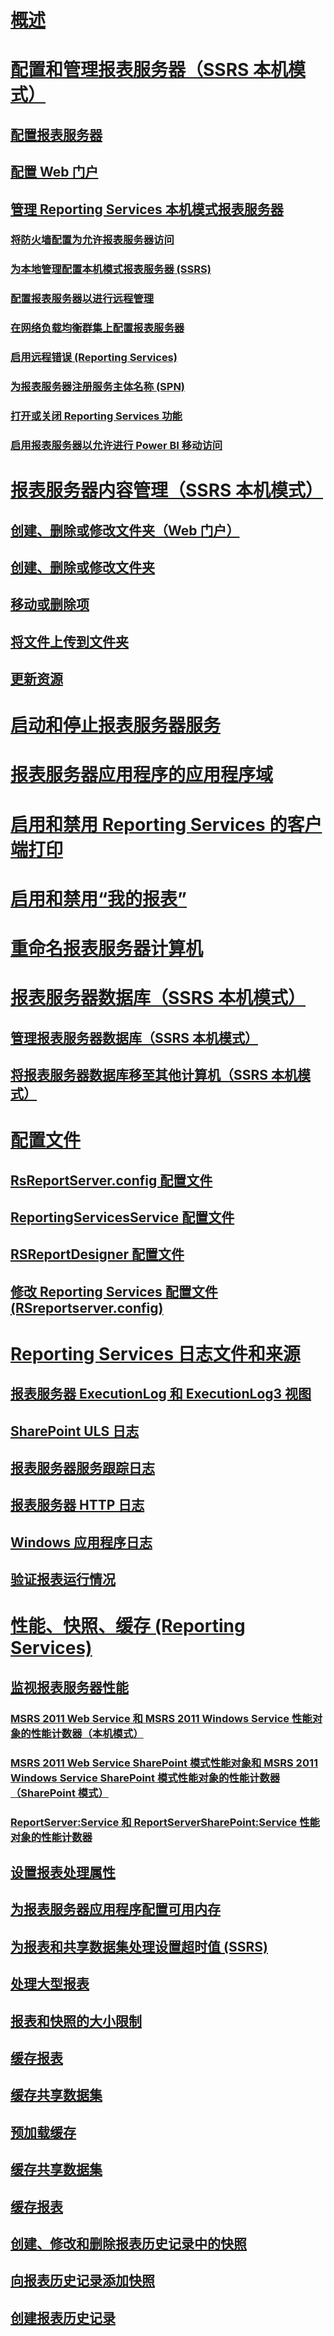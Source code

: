 # [概述](reporting-services-report-server-native-mode.md)  
# [配置和管理报表服务器（SSRS 本机模式）](configure-and-administer-a-report-server-ssrs-native-mode.md)  
## [配置报表服务器](configure-a-report-server-reporting-services-native-mode.md)  
## [配置 Web 门户](configure-web-portal.md)  
## [管理 Reporting Services 本机模式报表服务器](manage-a-reporting-services-native-mode-report-server.md)  
### [将防火墙配置为允许报表服务器访问](configure-a-firewall-for-report-server-access.md)  
### [为本地管理配置本机模式报表服务器 (SSRS)](configure-a-native-mode-report-server-for-local-administration-ssrs.md)  
### [配置报表服务器以进行远程管理](configure-a-report-server-for-remote-administration.md)  
### [在网络负载均衡群集上配置报表服务器](configure-a-report-server-on-a-network-load-balancing-cluster.md)  
### [启用远程错误 (Reporting Services)](enable-remote-errors-reporting-services.md)  
### [为报表服务器注册服务主体名称 (SPN)](register-a-service-principal-name-spn-for-a-report-server.md)  
### [打开或关闭 Reporting Services 功能](turn-reporting-services-features-on-or-off.md)  
### [启用报表服务器以允许进行 Power BI 移动访问](enable-a-report-server-for-power-bi-mobile-access.md)  
# [报表服务器内容管理（SSRS 本机模式）](report-server-content-management-ssrs-native-mode.md)  
## [创建、删除或修改文件夹（Web 门户）](create-delete-or-modify-a-folder-web-portal.md)  
## [创建、删除或修改文件夹](create-delete-or-modify-a-folder-report-manager.md)  
## [移动或删除项](move-or-delete-an-item-report-manager.md)  
## [将文件上传到文件夹](upload-files-to-a-folder.md)  
## [更新资源](update-a-resource-report-manager.md)  
# [启动和停止报表服务器服务](start-and-stop-the-report-server-service.md)  
# [报表服务器应用程序的应用程序域](application-domains-for-report-server-applications.md)  
# [启用和禁用 Reporting Services 的客户端打印](enable-and-disable-client-side-printing-for-reporting-services.md)  
# [启用和禁用“我的报表”](enable-and-disable-my-reports.md)  
# [重命名报表服务器计算机](rename-a-report-server-computer.md)  
# [报表服务器数据库（SSRS 本机模式）](report-server-database-ssrs-native-mode.md)  
## [管理报表服务器数据库（SSRS 本机模式）](administer-a-report-server-database-ssrs-native-mode.md)  
## [将报表服务器数据库移至其他计算机（SSRS 本机模式）](moving-the-report-server-databases-to-another-computer-ssrs-native-mode.md)  
# [配置文件](reporting-services-configuration-files.md)  
## [RsReportServer.config 配置文件](rsreportserver-config-configuration-file.md)  
## [ReportingServicesService 配置文件](reportingservicesservice-configuration-file.md)  
## [RSReportDesigner 配置文件](rsreportdesigner-configuration-file.md)  
## [修改 Reporting Services 配置文件 (RSreportserver.config)](modify-a-reporting-services-configuration-file-rsreportserver-config.md)  
# [Reporting Services 日志文件和来源](reporting-services-log-files-and-sources.md)  
## [报表服务器 ExecutionLog 和 ExecutionLog3 视图](report-server-executionlog-and-the-executionlog3-view.md)  
## [SharePoint ULS 日志](turn-on-reporting-services-events-for-the-sharepoint-trace-log-uls.md)  
## [报表服务器服务跟踪日志](report-server-service-trace-log.md)  
## [报表服务器 HTTP 日志](report-server-http-log.md)  
## [Windows 应用程序日志](windows-application-log.md)  
## [验证报表运行情况](verifying-a-report-run.md)  
# [性能、快照、缓存 (Reporting Services)](performance-snapshots-caching-reporting-services.md)  
## [监视报表服务器性能](monitoring-report-server-performance.md)  
### [MSRS 2011 Web Service 和 MSRS 2011 Windows Service 性能对象的性能计数器（本机模式）](performance-counters-msrs-2011-web-service-performance-objects.md)  
### [MSRS 2011 Web Service SharePoint 模式性能对象和 MSRS 2011 Windows Service SharePoint 模式性能对象的性能计数器（SharePoint 模式）](performance-counters-msrs-2011-sharepoint-mode-performance-objects.md)  
### [ReportServer:Service 和 ReportServerSharePoint:Service 性能对象的性能计数器](performance-counters-reportserver-service-performance-objects.md)  
## [设置报表处理属性](set-report-processing-properties.md)  
## [为报表服务器应用程序配置可用内存](configure-available-memory-for-report-server-applications.md)  
## [为报表和共享数据集处理设置超时值 (SSRS)](setting-time-out-values-for-report-and-shared-dataset-processing-ssrs.md)  
## [处理大型报表](process-large-reports.md)  
## [报表和快照的大小限制](report-and-snapshot-size-limits.md)  
## [缓存报表](caching-reports-ssrs.md)  
## [缓存共享数据集](cache-shared-datasets-ssrs.md)  
## [预加载缓存](preload-the-cache-report-manager.md)  
## [缓存共享数据集](cache-a-shared-dataset.md)  
## [缓存报表](cache-a-report-report-manager.md)  
## [创建、修改和删除报表历史记录中的快照](create-modify-and-delete-snapshots-in-report-history.md)  
## [向报表历史记录添加快照](add-a-snapshot-to-report-history-report-manager.md)  
## [创建报表历史记录](create-report-history-reporting-services-in-sharepoint-integrated-mode.md)  
